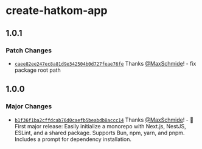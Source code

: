 # create-hatkom-app

## 1.0.1

### Patch Changes

- [`caee82ee247ec8a81d9e342504b0d727feae76fe`](https://github.com/Hatkom-io/create-hatkom-app/commit/caee82ee247ec8a81d9e342504b0d727feae76fe) Thanks [@MaxSchmide](https://github.com/MaxSchmide)! - fix package root path

## 1.0.0

### Major Changes

- [`b1f36f1ba2cffdcab76d0caefb5beabdb8accc14`](https://github.com/Hatkom-io/create-hatkom-app/commit/b1f36f1ba2cffdcab76d0caefb5beabdb8accc14) Thanks [@MaxSchmide](https://github.com/MaxSchmide)! - 🎉 First major release: Easily initialize a monorepo with Next.js, NestJS, ESLint, and a shared package. Supports Bun, npm, yarn, and pnpm. Includes a prompt for dependency installation.
